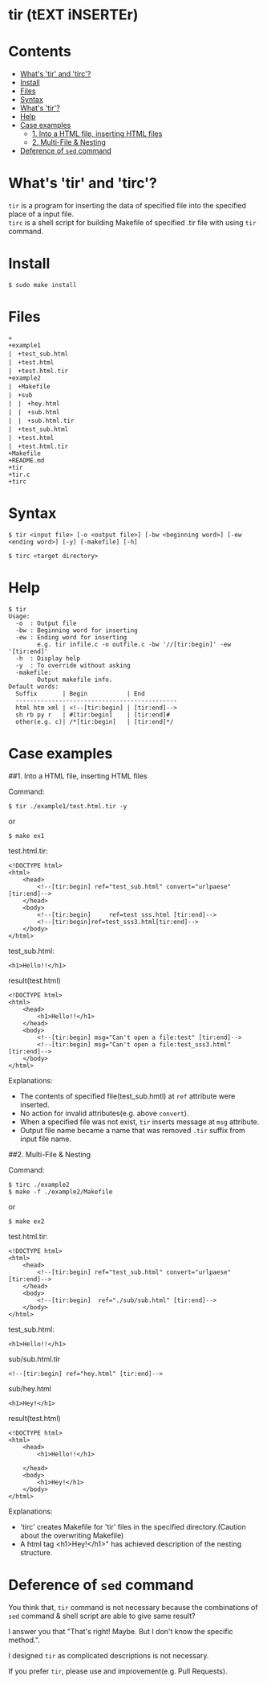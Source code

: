 tir (tEXT iNSERTEr)
===
Contents
===
* [What's 'tir' and 'tirc'?](#whats-tir)
* [Install](#install)
* [Files](#files)
* [Syntax](#syntax)
* [What's 'tir'?](#whats-tir)
* [Help](#help)
* [Case examples](#case-examples)
  * [1. Into a HTML file, inserting HTML files](#1-into-a-html-file-inserting-html-files)
  * [2. Multi-File & Nesting](#2-multi-file--nesting)
* [Deference of `sed` command](#deference-of-sed-command)
 
What's 'tir' and 'tirc'?
===

`tir` is a program for inserting the data of specified file into the specified place of a input file.  
`tirc` is a shell script for building Makefile of specified .tir file with using `tir` command.  

Install
===
```
$ sudo make install
```

Files
===
```
+  
+example1  
|　+test_sub.html  
|　+test.html  
|　+test.html.tir  
+example2  
|　+Makefile  
|　+sub  
|　|　+hey.html  
|　|　+sub.html  
|　|　+sub.html.tir  
|　+test_sub.html  
|　+test.html  
|　+test.html.tir  
+Makefile  
+README.md  
+tir  
+tir.c  
+tirc  
```

Syntax
===
```
$ tir <input file> [-o <output file>] [-bw <beginning word>] [-ew <ending word>] [-y] [-makefile] [-h]
```
```
$ tirc <target directory>
```

Help
===

```
$ tir
Usage:
  -o  : Output file
  -bw : Beginning word for inserting
  -ew : Ending word for inserting
        e.g. tir infile.c -o outfile.c -bw '//[tir:begin]' -ew '[tir:end]'
  -h  : Display help
  -y  : To override without asking
  -makefile:
        Output makefile info.
Default words:
  Suffix       | Begin           | End
  ---------------------------------------------
  html htm xml | <!--[tir:begin] | [tir:end]-->
  sh rb py r   | #[tir:begin]    | [tir:end]#
  other(e.g. c)| /*[tir:begin]   | [tir:end]*/
```

Case examples
===
##1. Into a HTML file, inserting HTML files

Command:
```
$ tir ./example1/test.html.tir -y
```
or
```
$ make ex1
```

test.html.tir:
```
<!DOCTYPE html>
<html>
	<head>
		<!--[tir:begin] ref="test_sub.html" convert="urlpaese" [tir:end]-->
	</head>
	<body>
		<!--[tir:begin] 	ref=test sss.html [tir:end]-->
		<!--[tir:begin]ref=test_sss3.html[tir:end]-->
	</body>
</html>
```

test_sub.html:
```
<h1>Hello!!</h1>
```

result(test.html)
```
<!DOCTYPE html>
<html>
	<head>
		<h1>Hello!!</h1>
	</head>
	<body>
		<!--[tir:begin] msg="Can't open a file:test" [tir:end]-->
		<!--[tir:begin] msg="Can't open a file:test_sss3.html" [tir:end]-->
	</body>
</html>
```

Explanations:
 * The contents of specified file(test_sub.hmtl) at `ref` attribute were inserted.
 * No action for invalid attributes(e.g. above `convert`).
 * When a specified file was not exist, `tir` inserts message at `msg` attribute.
 * Output file name became a name that was removed `.tir` suffix from input file name.

##2. Multi-File & Nesting

Command:
```
$ tirc ./example2
$ make -f ./example2/Makefile
```
or
```
$ make ex2
```
test.html.tir:
```
<!DOCTYPE html>
<html>
	<head>
		<!--[tir:begin] ref="test_sub.html" convert="urlpaese" [tir:end]-->
	</head>
	<body>
		<!--[tir:begin]  ref="./sub/sub.html" [tir:end]-->
	</body>
</html>
```

test_sub.html:
```
<h1>Hello!!</h1>
```
sub/sub.html.tir
```
<!--[tir:begin] ref="hey.html" [tir:end]-->
```
sub/hey.html
```
<h1>Hey!</h1>
```
result(test.html)
```
<!DOCTYPE html>
<html>
	<head>
		<h1>Hello!!</h1>

	</head>
	<body>
		<h1>Hey!</h1>
	</body>
</html>
```

Explanations:
 * 'tirc' creates Makefile for 'tir' files in the specified directory.(Caution about the overwriting Makefile)
 * A html tag &lt;h1&gt;Hey!&lt;/h1&gt;" has achieved description of the nesting structure.

Deference of `sed` command
===
You think that, `tir` command is not necessary because the combinations of `sed` command & shell script are able to give same result?

I answer you that "That's right! Maybe. But I don't know the specific method.".

I designed `tir` as complicated descriptions is not necessary.

If you prefer `tir`, please use and improvement(e.g. Pull Requests).
